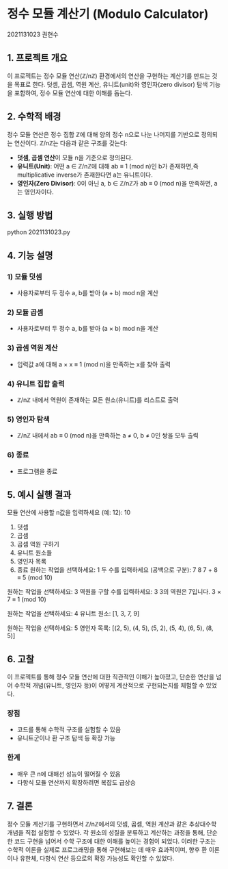 # 정수 모듈 계산기 (Modulo Calculator)
2021131023 권현수

## 1. 프로젝트 개요

이 프로젝트는 정수 모듈 연산(ℤ/nℤ) 환경에서의 연산을 구현하는 계산기를 만드는 것을 목표로 한다. 덧셈, 곱셈, 역원 계산, 유니트(unit)와 영인자(zero divisor) 탐색 기능을 포함하여, 정수 모듈 연산에 대한 이해를 돕는다.

## 2. 수학적 배경

정수 모듈 연산은 정수 집합 ℤ에 대해 양의 정수 n으로 나눈 나머지를 기반으로 정의되는 연산이다. ℤ/nℤ는 다음과 같은 구조를 갖는다:

- **덧셈, 곱셈 연산**이 모듈 n을 기준으로 정의된다.
- **유니트(Unit)**: 어떤 a ∈ ℤ/nℤ에 대해 ab ≡ 1 (mod n)인 b가 존재하면,즉 multiplicative inverse가 존재한다면 a는 유니트이다.
- **영인자(Zero Divisor)**: 0이 아닌 a, b ∈ ℤ/nℤ가 ab ≡ 0 (mod n)을 만족하면, a는 영인자이다.

## 3. 실행 방법

python 2021131023.py

## 4. 기능 설명

### 1) 모듈 덧셈
- 사용자로부터 두 정수 a, b를 받아 (a + b) mod n을 계산

### 2) 모듈 곱셈
- 사용자로부터 두 정수 a, b를 받아 (a × b) mod n을 계산

### 3) 곱셈 역원 계산
- 입력값 a에 대해 a × x ≡ 1 (mod n)을 만족하는 x를 찾아 출력

### 4) 유니트 집합 출력
- ℤ/nℤ 내에서 역원이 존재하는 모든 원소(유니트)를 리스트로 출력

### 5) 영인자 탐색
- ℤ/nℤ 내에서 ab ≡ 0 (mod n)을 만족하는 a ≠ 0, b ≠ 0인 쌍을 모두 출력

### 6) 종료
- 프로그램을 종료

## 5. 예시 실행 결과

모듈 연산에 사용할 n값을 입력하세요 (예: 12): 10

1. 덧셈
2. 곱셈
3. 곱셈 역원 구하기
4. 유니트 원소들
5. 영인자 목록
6. 종료
원하는 작업을 선택하세요: 1
두 수를 입력하세요 (공백으로 구분): 7 8
7 + 8 ≡ 5 (mod 10)

원하는 작업을 선택하세요: 3
역원을 구할 수를 입력하세요: 3
3의 역원은 7입니다. 3 × 7 ≡ 1 (mod 10)

원하는 작업을 선택하세요: 4
유니트 원소: [1, 3, 7, 9]

원하는 작업을 선택하세요: 5
영인자 목록: [(2, 5), (4, 5), (5, 2), (5, 4), (6, 5), (8, 5)]

## 6. 고찰

이 프로젝트를 통해 정수 모듈 연산에 대한 직관적인 이해가 높아졌고, 단순한 연산을 넘어 수학적 개념(유니트, 영인자 등)이 어떻게 계산적으로 구현되는지를 체험할 수 있었다. 

### 장점
- 코드를 통해 수학적 구조를 실험할 수 있음
- 유니트군이나 환 구조 탐색 등 확장 가능

### 한계
- 매우 큰 n에 대해선 성능이 떨어질 수 있음
- 다항식 모듈 연산까지 확장하려면 복잡도 급상승

## 7. 결론

정수 모듈 계산기를 구현하면서 ℤ/nℤ에서의 덧셈, 곱셈, 역원 계산과 같은 
추상대수학 개념을 직접 실험할 수 있었다. 각 원소의 성질을 분류하고 계산하는 
과정을 통해, 단순한 코드 구현을 넘어서 수학 구조에 대한 이해를 높이는 경험이 되었다. 
이러한 구조는 수학적 이론을 실제로 프로그래밍을 통해 구현해보는 데 매우 효과적이며, 
향후 환 이론이나 유한체, 다항식 연산 등으로의 확장 가능성도 확인할 수 있었다.
